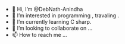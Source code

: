 - 👋 Hi, I’m @DebNath-Anindha
- 👀 I’m interested in programming , travaling .
- 🌱 I’m currently learning C sharp.
- 💞️ I’m looking to collaborate on ...
- 📫 How to reach me ...

<!---
DebNath-Anindha/DebNath-Anindha is a ✨ special ✨ repository because its `README.md` (this file) appears on your GitHub profile.
You can click the Preview link to take a look at your changes.
--->
